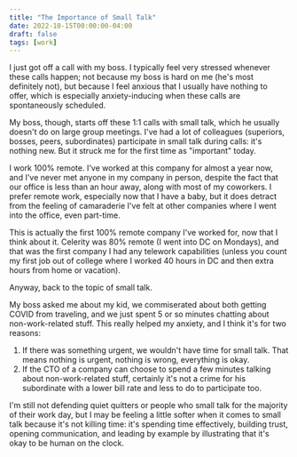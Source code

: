 ```yaml
---
title: "The Importance of Small Talk"
date: 2022-10-15T00:00:00-04:00
draft: false
tags: [work]
---
```


I just got off a call with my boss. I typically feel very stressed whenever
these calls happen; not because my boss is hard on me (he's most definitely
not), but because I feel anxious that I usually have nothing to offer, which
is especially anxiety-inducing when these calls are spontaneously scheduled.

My boss, though, starts off these 1:1 calls with small talk, which he usually
doesn't do on large group meetings. I've had a lot of colleagues (superiors,
bosses, peers, subordinates) participate in small talk during calls: it's
nothing new. But it struck me for the first time as "important" today.

I work 100% remote. I've worked at this company for almost a year now, and
I've never met anyone in my company in person, despite the fact that our
office is less than an hour away, along with most of my coworkers. I prefer
remote work, especially now that I have a baby, but it does detract from the
feeling of camaraderie I've felt at other companies where I went into the
office, even part-time.

This is actually the first 100% remote company I've worked for, now that I
think about it. Celerity was 80% remote (I went into DC on Mondays), and that
was the first company I had any telework capabilities (unless you count my
first job out of college where I worked 40 hours in DC and then extra hours
from home or vacation).

Anyway, back to the topic of small talk.

My boss asked me about my kid, we commiserated about both getting COVID from
traveling, and we just spent 5 or so minutes chatting about non-work-related
stuff. This really helped my anxiety, and I think it's for two reasons:

1. If there was something urgent, we wouldn't have time for small talk. That
   means nothing is urgent, nothing is wrong, everything is okay.
2. If the CTO of a company can choose to spend a few minutes talking about
   non-work-related stuff, certainly it's not a crime for his subordinate with
   a lower bill rate and less to do to participate too.

I'm still not defending quiet quitters or people who small talk for the
majority of their work day, but I may be feeling a little softer when it comes
to small talk because it's not killing time: it's spending time effectively,
building trust, opening communication, and leading by example by illustrating
that it's okay to be human on the clock.
